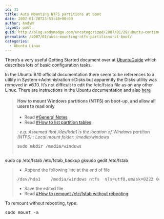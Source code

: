 ```yaml
---
id: 31
title: Auto Mounting NTFS partitions at boot
date: 2007-01-28T23:53:48+00:00
author: AndyM
layout: post
guid: http://blog.andymadge.com/uncategorized/2007/01/28/ubuntu-continued/
permalink: /2007/01/auto-mounting-ntfs-partitions-at-boot/
categories:
  - Ubuntu Linux
---
```

There&#8217;s a very useful Getting Started document over at [UbuntuGuide](http://ubuntuguide.org/wiki/Ubuntu_Edgy) which describes lots of basic configuration tasks.

In the Ubuntu 6.10 official documentation there seem to be references to a utility in System->Administration->Disks but apparently the Disks utility was removed in v6.10. It&#8217;s not difficult to edit the /etc/fstab file as on any other Linux. There are instructions in the Ubuntu documentation and also [here](http://ubuntuguide.org/wiki/Ubuntu_Edgy#How_to_mount_Windows_partitions_.28NTFS.29_on_boot-up.2C_and_allow_all_users_to_read_only)

<!--more-->

> #### How to mount Windows partitions (NTFS) on boot-up, and allow all users to read only
> 
>   * Read [#General Notes](http://ubuntuguide.org/wiki/Ubuntu_Edgy#General_Notes)
>   * Read [#How to list partition tables](http://ubuntuguide.org/wiki/Ubuntu_Edgy#How_to_list_partition_tables)
> 
> :   _e.g. Assumed that /dev/hda1 is the location of Windows partition (NTFS)_ 
> :      _Local mount folder: /media/windows_ 
> 
> <pre>sudo mkdir /media/windows
sudo cp /etc/fstab /etc/fstab_backup
gksudo gedit /etc/fstab</pre>
> 
>   * Append the following line at the end of file
> 
> <pre>/dev/hda1    /media/windows ntfs  nls=utf8,umask=0222 0    0</pre>
> 
>   * Save the edited file
>   * Read [#How to remount /etc/fstab without rebooting](http://ubuntuguide.org/wiki/Ubuntu_Edgy#How_to_remount_.2Fetc.2Ffstab_without_rebooting)

To remount without rebooting, type:

<pre>sudo mount -a</pre>